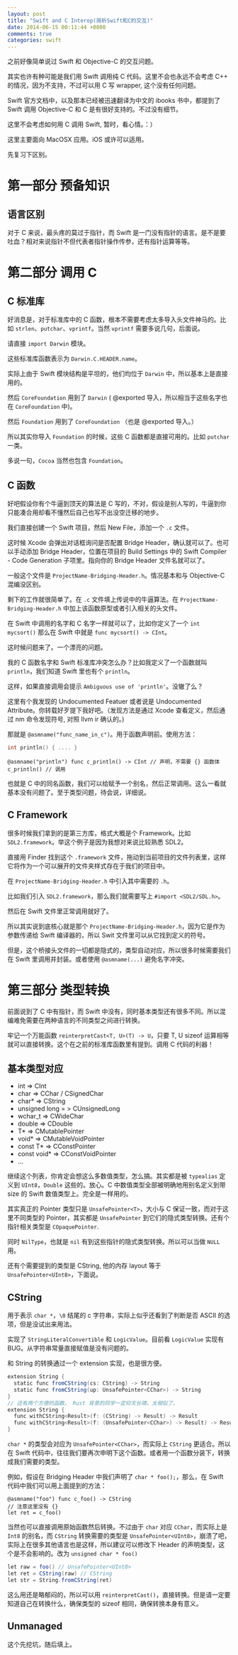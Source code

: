```yaml
---
layout: post
title: "Swift and C Interop(简析Swift和C的交互)"
date: 2014-06-15 00:11:44 +0800
comments: true
categories: swift
---
```


之前好像简单说过 Swift 和 Objective-C 的交互问题。

其实也许有种可能是我们用 Swift 调用纯 C 代码。这里不会也永远不会考虑 C++ 的情况，因为不支持，不过可以用 C 写 wrapper, 这个没有任何问题。

Swift 官方文档中，以及那本已经被迅速翻译为中文的 ibooks 书中，都提到了 Swift 调用 Objective-C 和 C 是有很好支持的。不过没有细节。

这里不会考虑如何用 C 调用 Swift, 暂时，看心情。：）

这里主要面向 MacOSX 应用。iOS 或许可以适用。

先复习下区别。

# 第一部分 预备知识

## 语言区别

对于 C 来说，最头疼的莫过于指针，而 Swift 是一门没有指针的语言。是不是要吐血？相对来说指针不但代表者指针操作传参，还有指针运算等等。

# 第二部分 调用 C

## C 标准库

好消息是，对于标准库中的 C 函数，根本不需要考虑太多导入头文件神马的。比如 ``strlen``、``putchar``、``vprintf``。当然 ``vprintf`` 需要多说几句，后面说。

请直接 ``import Darwin`` 模块。

这些标准库函数表示为 ``Darwin.C.HEADER.name``。

实际上由于 Swift 模块结构是平坦的，他们均位于 ``Darwin`` 中，所以基本上是直接用的。

然后 ``CoreFoundation`` 用到了 ``Darwin`` ( @exported 导入，所以相当于这些名字也在 ``CoreFoundation`` 中)。

然后 ``Foundation`` 用到了 ``CoreFoundation`` （也是 @exported 导入。）

所以其实你导入 ``Foundation`` 的时候，这些 C 函数都是直接可用的。比如 ``putchar`` 一类。

多说一句，``Cocoa`` 当然也包含 ``Foundation``。

## C 函数

好吧假设你有个牛逼到顶天的算法是 C 写的，不对，假设是别人写的，牛逼到你只能凑合用却看不懂然后自己也写不出没空迁移的地步。

我们直接创建一个 Swift 项目，然后 New File，添加一个 ``.c`` 文件。

这时候 Xcode 会弹出对话框询问是否配置 Bridge Header，确认就可以了。也可以手动添加 Bridge Header，位置在项目的 Build Settings 中的 Swift Compiler - Code Generation 子项里。指向你的 Bridge Header 文件名就可以了。

一般这个文件是 ``ProjectName-Bridging-Header.h``。情况基本和与 Objective-C 混编没区别。

剩下的工作就很简单了。在 ``.c`` 文件填上传说中的牛逼算法。在 ``ProjectName-Bridging-Header.h`` 中加上该函数原型或者引入相关的头文件。

在 Swift 中调用的名字和 C 名字一样就可以了，比如你定义了一个 ``int mycsort()`` 那么在 Swift 中就是 ``func mycsort() -> CInt``。

这时候问题来了。一个漂亮的问题。

我的 C 函数名字和 Swift 标准库冲突怎么办？比如我定义了一个函数就叫 ``println``，我们知道 Swift 里也有个 ``println``。

这样，如果直接调用会提示 ``Ambiguous use of 'println'``。没辙了么？

这里有个我发现的 Undocumented Featuer 或者说是 Undocumented Attribute。你转载好歹提下我好吧。（发现方法是通过 Xcode 查看定义，然后通过 nm 命令发现符号, 对照 llvm ir 确认的。)

那就是 ``@asmname("func_name_in_c")``。用于函数声明前。使用方法：

```c
int println() { .... }
```

```
@asmname("println") func c_println() -> CInt // 声明，不需要 {} 函数体
c_println() // 调用
```

也就是 C 中的同名函数，我们可以给赋予一个别名，然后正常调用。这么一看就基本没有问题了。至于类型问题，待会说，详细说。

## C Framework

很多时候我们拿到的是第三方库，格式大概是个 Framework。比如 ``SDL2.framework``。举这个例子是因为我想对来说比较熟悉 SDL2。

直接用 Finder 找到这个 ``.framework`` 文件，拖动到当前项目的文件列表里，这样它将作为一个可以展开的文件夹样式存在于我们的项目中。

在 ``ProjectName-Bridging-Header.h`` 中引入其中需要的 ``.h``。

比如我们引入 ``SDL2.framework``，那么我们就需要写上 ``#import <SDL2/SDL.h>``。

然后在 Swift 文件里正常调用就好了。

所以其实说到底核心就是那个 ``ProjectName-Bridging-Header.h``，因为它是作为参数传递给 Swift 编译器的，所以 Swit 文件里可以从它找到定义的符号。

但是，这个桥接头文件的一切都是隐式的，类型自动对应，所以很多时候需要我们在 Swift 里调用并封装。或者使用 ``@asmname(...)`` 避免名字冲突。

# 第三部分 类型转换

前面说到了 C 中有指针，而 Swift 中没有，同时基本类型还有很多不同。所以混编难免需要在两种语言的不同类型之间进行转换。

牢记一个万能函数 ``reinterpretCast<T, U>(T) -> U``，只要 T, U sizeof 运算相等就可以直接转换。这个在之前的标准库函数里有提到。调用 C 代码的利器！

## 基本类型对应

- int => CInt
- char => CChar / CSignedChar
- char* => CString
- unsigned long = > CUnsignedLong
- wchar_t => CWideChar
- double => CDouble
- T* => CMutablePointer<T>
- void* => CMutableVoidPointer
- const T* => CConstPointer<T>
- const void* => CConstVoidPointer
- ...

继续这个列表，你肯定会想这么多数值类型，怎么搞。其实都是被 ``typealias`` 定义到 ``UInt8``，``Double`` 这些的。放心。C 中数值类型全部被明确地用别名定义到带 size 的 Swift 数值类型上。完全是一样用的。

其实真正的 Pointer 类型只是 ``UnsafePointer<T>``，大小与 C 保证一致，而对于这里不同类型的 Pointer，其实都是 ``UnsafePointer``
到它们的隐式类型转换。还有个指针相关类型是 ``COpaquePointer``.

同时 ``NilType``，也就是 ``nil`` 有到这些指针的隐式类型转换。所以可以当做 ``NULL`` 用。

还有个需要提到的类型是 CString, 他的内存 layout 等于 ``UnsafePointer<UInt8>``，下面说。

## CString 

用于表示 ``char *``，``\0`` 结尾的 c 字符串，实际上似乎还看到了判断是否 ASCII 的选项，但是没试出来用法。

实现了 ``StringLiteralConvertible`` 和 ``LogicValue``。目前看 ``LogicValue`` 实现有 BUG。从字符串常量直接赋值是没有问题的。



和 String 的转换通过一个 extension 实现，也是很方便。

```scala
extension String {
  static func fromCString(cs: CString) -> String
  static func fromCString(up: UnsafePointer<CChar>) -> String
}
// 还有两个方便的函数。 Rust 背景的同学一定仰天长啸。太相似了。
extension String {
  func withCString<Result>(f: (CString) -> Result) -> Result
  func withCString<Result>(f: (UnsafePointer<CChar>) -> Result) -> Result
}

```

``char *`` 的类型会对应为 ``UnsafePointer<CChar>``，而实际上 ``CString`` 更适合。所以在 Swift 代码中，往往我们要再次申明下这个函数。或者用一个函数分装下，转换成我们需要的类型。

例如，假设在 Bridging Header 中我们声明了 ``char * foo();``，那么，在 Swift 代码中我们可以用上面提到的方法：

```
@asmname("foo") func c_foo() -> CString
// 注意这里没有 {}
let ret = c_foo()
```

当然也可以直接调用原始函数然后转换。不过由于 ``char`` 对应 ``CChar``，而实际上是 ``Int8`` 的别名，而 ``CString`` 转换需要的类型是 ``UnsafePointer<UInt8>``，崩溃了吧，实际上在很多其他语言也是这样，所以建议可以修改下 Header 的声明类型，这个是不会影响的。改为 ``unsigned char * foo()``

```scala
let raw = foo() // UnsafePointer<UInt8>
let ret = CString(raw) // CString
let str = String.fromCString(ret)
```

这么用还是略郁闷的，所以可以用 ``reinterpretCast()``，直接转换。但是请一定要知道自己在转换什么，确保类型的 sizeof 相同，确保转换本身有意义。

## Unmanaged

这个先挖坑，随后填上。
